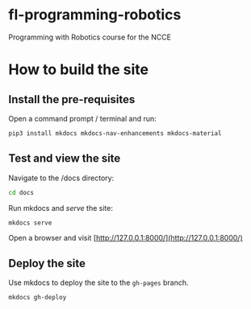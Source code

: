 # fl-programming-robotics
Programming with Robotics course for the NCCE

# How to build the site

## Install the pre-requisites

Open a command prompt / terminal and run:

```bash
pip3 install mkdocs mkdocs-nav-enhancements mkdocs-material
```

## Test and view the site

Navigate to the /docs directory:

```bash
cd docs
```

Run mkdocs and *serve* the site:

```bash
mkdocs serve
```

Open a browser and visit [http://127.0.0.1:8000/](http://127.0.0.1:8000/)

## Deploy the site

Use mkdocs to deploy the site to the `gh-pages` branch.

```bash
mkdocs gh-deploy
```